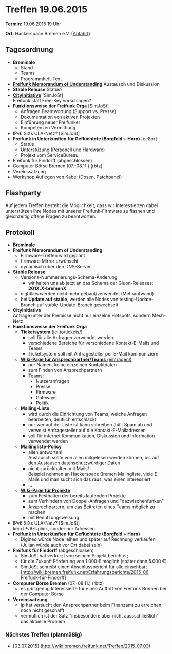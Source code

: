 # Treffen 19.06.2015

**Termin:** 19.06.2015 19 Uhr

**Ort:** Hackerspace Bremen e.V. ([Anfahrt](https://www.hackerspace-bremen.de/anfahrt/))

## Tagesordnung

* **Breminale**
  * Stand
  * Teams
  * Programmheft-Text
* [**Freifunk Memorandum of Understanding**](https://github.com/freifunk/MoU) Austausch und Diskussion
* **Stable Release** Status?
* **[CityInitiative](http://www.bremen-city.de/)** [SimJoSt]  
  Freifunk statt Free-Key vorschlagen?
* **Funktionsweise der Freifunk Orga** [SimJoSt]
  * Anfragen Beantwortung (Support vs. Presse)
  * Dokumentation von aktiven Projekten
  * Einführung neuer Freifunker
  * Kompetenzen Vermittlung
* IPv6 SiXs ULA-Netz? [SimJoSt]
* **Freifunk in Unterkünften für Geflüchtete (Borgfeld + Horn)** [ec8or]
  * Status
  * Unterstüzung (Personell und Hardware)
  * Projekt vom ServiceBureau
* Freifunk für Findorff (abgeschlossen)
* Computer Börse Bremen (07.-08.11.) (rbtz)
* Vereinssatzung
* Workshop Auflegen von Kabel (Dosen, Patchpanel)

## Flashparty

Auf jedem Treffen besteht die Möglichkeit, dass wir Interessierten dabei unterstützen ihre Nodes mit unserer Freifunk-Firmware zu flashen und gleichzeitig offene Fragen zu beantworten.

## Protokoll

* **Breminale**
* **Freifunk Memorandum of Understanding**
  * Firmware-Treffen wird geplant
  * firmware-Mirror erwünscht
  * dynamisch über den DNS-Server
* **Stable Release**
  * Versions-Nummerierungs-Schema-Änderung
      * wir halten uns ab jetzt an das Schema der Gluon-Releases: **201X.X-bremenX**
  * nightlies werden nicht mehr gebaut/verwendet (Mehraufwand)
  * bei **Update auf stable**, werden alle Nodes von testing-Update-Branch auf stable-Update-Branch gewechselt
* **CityInitiative**  
  Anfrage unter der Premisse nicht nur einzelne Hotspots, sondern Mesh-Netz
* **Funktionsweise der Freifunk Orga**  
  * [**Ticketsystem** (jel.to/tickets/)](http://jel.to/tickets/)
      * soll für alle Anfragen verwendet werden
      * verschiedene Bereiche für verschiedene Kontakt-E-Mails und Teams
      * Ticketsystem soll mit Anfragesteller per E-Mail kommuniziern
  * [**Wiki-Page für Ansprechpartner/Teams** (eintragen!)](http://wiki.bremen.freifunk.net/Ansprechpartner)
      * nur Namen, keine einzelnen Kontaktdaten
      * zum Finden von Ansprechpartnern
      * Teams:
          * Nutzeranfragen
          * Presse
          * Firmware
          * Gateways
          * Politik
  * **Mailing-Liste**
      * wird durch die Einrichtung von Teams, welche Anfragen bearbeiten, deutlich entschlackt
      * nur wer auf der Liste ist kann schreiben (hält Spam ab und verweist Anfragesteller auf die Kontakt-E-Mailadressen
      * soll für internet Kommunikation, Diskussion und Information verwendet werden
  * **Mailingliste-Policy**
      * allen antworten!  
        Austausch sollte von allen mitgelesen werden können, bis auf den Austausch datenschutzwürdiger Daten
      * nicht zurückhalten mit Mails!  
        Beispiel nehmen an Hackerspace Bremen Malingliste, viele E-Mails und man sucht sich das raus, was einen interessiert
      * ...
  * [**Wiki-Page für Projekte**](http://wiki.bremen.freifunk.net/Projekte)
      * zum Festhalten der bereits laufenden Projekte
      * zum Verhindern von Doppel-Anfragen und "dazwischenfunken"
      * Ansprechpartern, um das Beitreten eines Teams möglich zu machen
      * mit Benutzungsweisung
* IPv6 SiXs ULA-Netz? [SimJoSt]  
  kein IPv6-Uplink, sonder nur Adressen
* **Freifunk in Unterkünften für Geflüchtete (Borgfeld + Horn)**
  * Digineo würde Node leihen und später auf Rechnung verkaufen (Julian würde auch vor Ort dabei sein)
* **Freifunk für Findorff** (abgeschlossen)  
  * SimJoSt hat verkürzt von seinem Projekt berichtet;  
  * für die Zukunft Förderung von 1.000 € möglich (später dann 5.000 €)
  * SimJoSt schreibt einen Abschlussbericht für alle einsehbar: [http://wiki.bremen.freifunk.net/Erfahrungsberichte/2015-06 Freifunk-für-Findorff]
* **Computer Börse Bremen** (07.-08.11.) (rbtz)
  * es gibt genug Interessierte für einen Auftritt von Freifunk Bremen bei der Computer Börse
* **Vereinssatzung**
  * jp hat versucht den Ansprechpartner beim Finanzamt zu erreichen; noch nicht geschafft
  * vermutlich ist der Satz "insbesondere aber nicht aussschließlich" das aktuelle Problem

### Nächstes Treffen (planmäßig)
* [03.07.2015] (http://wiki.bremen.freifunk.net/Treffen/2015_07_03)